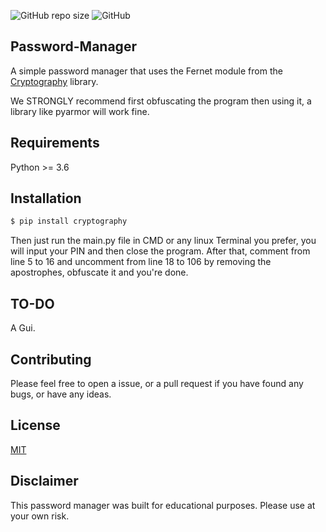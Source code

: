 ![GitHub repo size](https://img.shields.io/github/repo-size/MundaneHassan/Password-Manager) ![GitHub](https://img.shields.io/github/license/MundaneHassan/Password-Manager)
## Password-Manager
A simple password manager that uses the Fernet module from the [Cryptography](https://pypi.org/project/cryptography/) library.

We STRONGLY recommend first obfuscating the program then using it, a library like pyarmor will work fine.

## Requirements 
Python >= 3.6

## Installation

```bash
$ pip install cryptography
```
Then just run the main.py file in CMD or any linux Terminal you prefer, you will input your PIN and then close the program.
After that, comment from line 5 to 16 and uncomment from line 18 to 106 by removing the apostrophes, obfuscate it and you're done.

## TO-DO
A Gui.

## Contributing
Please feel free to open a issue, or a pull request if you have found any bugs, or have any ideas.

## License
[MIT](https://opensource.org/licenses/MIT/)

## Disclaimer
This password manager was built for educational purposes. Please use at your own risk.




